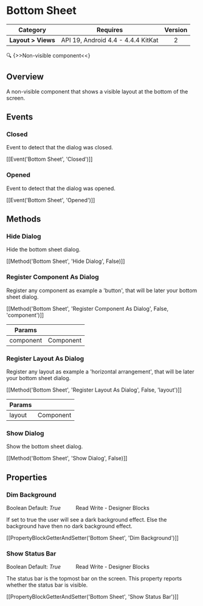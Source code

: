 # Bottom Sheet

| Category | Requires | Version |
|:--------:|:-------:|:--------:|
|**Layout > Views**|<span class="chip chip-any">API 19, Android 4.4 - 4.4.4 KitKat</span>|<span class="chip chip-number">2</span>|

:mag: {>>Non-visible component<<}

## Overview

A non-visible component that shows a visible layout at the bottom of the screen.

## Events

### Closed

Event to detect that the dialog was closed.

[[Event('Bottom Sheet', 'Closed')]]

### Opened

Event to detect that the dialog was opened.

[[Event('Bottom Sheet', 'Opened')]]

## Methods

### Hide Dialog

Hide the bottom sheet dialog.

[[Method('Bottom Sheet', 'Hide Dialog', False)]]

### Register Component As Dialog

Register any component as example a 'button', that will be later your bottom sheet dialog.

[[Method('Bottom Sheet', 'Register Component As Dialog', False, 'component')]]

| Params | []() |
|--------|------|
|component|<span class="chip chip-component">Component</span>|


### Register Layout As Dialog

Register any layout as example a 'horizontal arrangement', that will be later your bottom sheet dialog.

[[Method('Bottom Sheet', 'Register Layout As Dialog', False, 'layout')]]

| Params | []() |
|--------|------|
|layout|<span class="chip chip-component">Component</span>|


### Show Dialog

Show the bottom sheet dialog.

[[Method('Bottom Sheet', 'Show Dialog', False)]]

## Properties

### Dim Background

<span class="chip chip-boolean">Boolean</span> <span class="chip chip-boolean">Default: <i>True</i></span>&nbsp;&nbsp;&nbsp;&nbsp;&nbsp;&nbsp;&nbsp;&nbsp;&nbsp;&nbsp;<span class="chip chip-rw">Read</span> <span class="chip chip-rw">Write</span> - <span class="chip chip-bd">Designer</span> <span class="chip chip-bd">Blocks</span> 

If set to true the user will see a dark background effect. Else the background have then no dark background effect.

[[PropertyBlockGetterAndSetter('Bottom Sheet', 'Dim Background')]]

### Show Status Bar

<span class="chip chip-boolean">Boolean</span> <span class="chip chip-boolean">Default: <i>True</i></span>&nbsp;&nbsp;&nbsp;&nbsp;&nbsp;&nbsp;&nbsp;&nbsp;&nbsp;&nbsp;<span class="chip chip-rw">Read</span> <span class="chip chip-rw">Write</span> - <span class="chip chip-bd">Designer</span> <span class="chip chip-bd">Blocks</span> 

The status bar is the topmost bar on the screen. This property reports whether the status bar is visible.

[[PropertyBlockGetterAndSetter('Bottom Sheet', 'Show Status Bar')]]